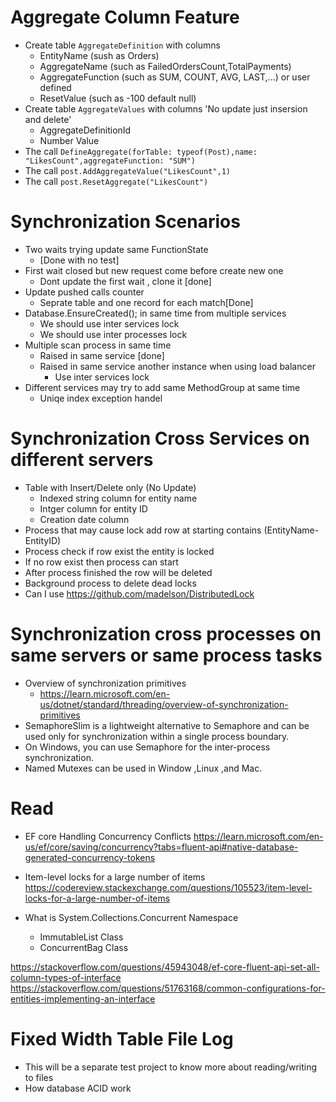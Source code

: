 ﻿# Aggregate Column Feature
* Create table `AggregateDefinition` with columns
	* EntityName (sush as Orders)
	* AggregateName (such as FailedOrdersCount,TotalPayments)
	* AggregateFunction (such as SUM, COUNT, AVG, LAST,...) or user defined
	* ResetValue (such as -100 default null)
* Create table `AggregateValues` with columns 'No update just insersion and delete'
	* AggregateDefinitionId
	* Number Value
* The call `DefineAggregate(forTable: typeof(Post),name: "LikesCount",aggregateFunction: "SUM")`
* The call `post.AddAggregateValue("LikesCount",1)`
* The call `post.ResetAggregate("LikesCount")`

# Synchronization Scenarios
* Two waits trying update same FunctionState 
	* [Done with no test]
* First wait closed but new request come before create new one
	* Dont update the first wait , clone it [done]
* Update pushed calls counter 
	* Seprate table and one record for each match[Done]
* Database.EnsureCreated(); in same time from multiple services
	* We should use inter services lock
	* We should use inter processes lock
* Multiple scan process in same time
	* Raised in same service [done]
	* Raised in same service another instance when using load balancer 
		* Use inter services lock
* Different services may try to add same MethodGroup at same time 
	* Uniqe index exception handel

# Synchronization Cross Services on different servers
* Table with Insert/Delete only (No Update)
	* Indexed string column for entity name
	* Intger column for entity ID
	* Creation date column
* Process that may cause lock add row at starting contains (EntityName-EntityID)
* Process check if row exist the entity is locked
* If no row exist then process can start
* After process finished the row will be deleted
* Background process to delete dead locks
* Can I use https://github.com/madelson/DistributedLock

# Synchronization cross processes on same servers or same process tasks
* Overview of synchronization primitives 
	* https://learn.microsoft.com/en-us/dotnet/standard/threading/overview-of-synchronization-primitives
* SemaphoreSlim is a lightweight alternative to Semaphore and can be used only for synchronization within a single process boundary.
* On Windows, you can use Semaphore for the inter-process synchronization. 
* Named Mutexes can be used in Window ,Linux ,and Mac.

# Read
* EF core Handling Concurrency Conflicts
	https://learn.microsoft.com/en-us/ef/core/saving/concurrency?tabs=fluent-api#native-database-generated-concurrency-tokens
* Item-level locks for a large number of items
	https://codereview.stackexchange.com/questions/105523/item-level-locks-for-a-large-number-of-items


* What is System.Collections.Concurrent Namespace
	* ImmutableList<T> Class
	* ConcurrentBag<T> Class

https://stackoverflow.com/questions/45943048/ef-core-fluent-api-set-all-column-types-of-interface
https://stackoverflow.com/questions/51763168/common-configurations-for-entities-implementing-an-interface

# Fixed Width Table File Log
* This will be a separate test project to know more about reading/writing to files
* How database ACID work
